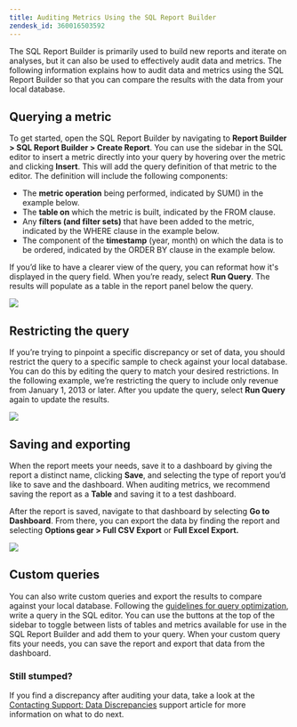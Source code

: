 ```yaml
---
title: Auditing Metrics Using the SQL Report Builder
zendesk_id: 360016503592
---
```


The SQL Report Builder is primarily used to build new reports and iterate on analyses, but it can also be used to effectively audit data and metrics. The following information explains how to audit data and metrics using the SQL Report Builder so that you can compare the results with the data from your local database.

## Querying a metric

To get started, open the SQL Report Builder by navigating to **Report Builder > SQL Report Builder > Create Report**. You can use the sidebar in the SQL editor to insert a metric directly into your query by hovering over the metric and clicking **Insert**. This will add the query definition of that metric to the editor. The definition will include the following components:

-  The **metric operation** being performed, indicated by SUM() in the example below.
-  The **table on** which the metric is built, indicated by the FROM clause.
-  Any **filters (and filter sets)** that have been added to the metric, indicated by the WHERE clause in the example below.
-  The component of the **timestamp** (year, month) on which the data is to be ordered, indicated by the ORDER BY clause in the example below.

If you’d like to have a clearer view of the query, you can reformat how it's displayed in the query field. When you’re ready, select **Run Query**. The results will populate as a table in the report panel below the query.

![](../assets/gif1.gif)

## Restricting the query

If you’re trying to pinpoint a specific discrepancy or set of data, you should restrict the query to a specific sample to check against your local database. You can do this by editing the query to match your desired restrictions. In the following example, we’re restricting the query to include only revenue from January 1, 2013 or later. After you update the query, select **Run Query** again to update the results.

![](../assets/gif2.gif)

## Saving and exporting

When the report meets your needs, save it to a dashboard by giving the report a distinct name, clicking **Save**, and selecting the type of report you’d like to save and the dashboard. When auditing metrics, we recommend saving the report as a **Table** and saving it to a test dashboard.

After the report is saved, navigate to that dashboard by selecting **Go to Dashboard**. From there, you can export the data by finding the report and selecting **Options gear > Full CSV Export** or **Full Excel Export.**

![](../assets/gif3.gif)

## Custom queries

You can also write custom queries and export the results to compare against your local database. Following the [guidelines for query optimization](../best-practices/optimizing-your-sql-queries.md), write a query in the SQL editor. You can use the buttons at the top of the sidebar to toggle between lists of tables and metrics available for use in the SQL Report Builder and add them to your query. When your custom query fits your needs, you can save the report and export that data from the dashboard.

### Still stumped?

If you find a discrepancy after auditing your data, take a look at the [Contacting Support: Data Discrepancies](https://support.magento.com/hc/en-us/articles/360016505312) support article for more information on what to do next.
